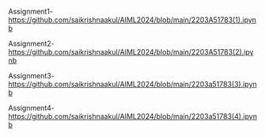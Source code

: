 Assignment1-https://github.com/saikrishnaakul/AIML2024/blob/main/2203A51783(1).ipynb


Assignment2-https://github.com/saikrishnaakul/AIML2024/blob/main/2203A51783(2).ipynb


Assignment3-https://github.com/saikrishnaakul/AIML2024/blob/main/2203a51783(3).ipynb


Assignment4-https://github.com/saikrishnaakul/AIML2024/blob/main/2203a51783(4).ipynb


